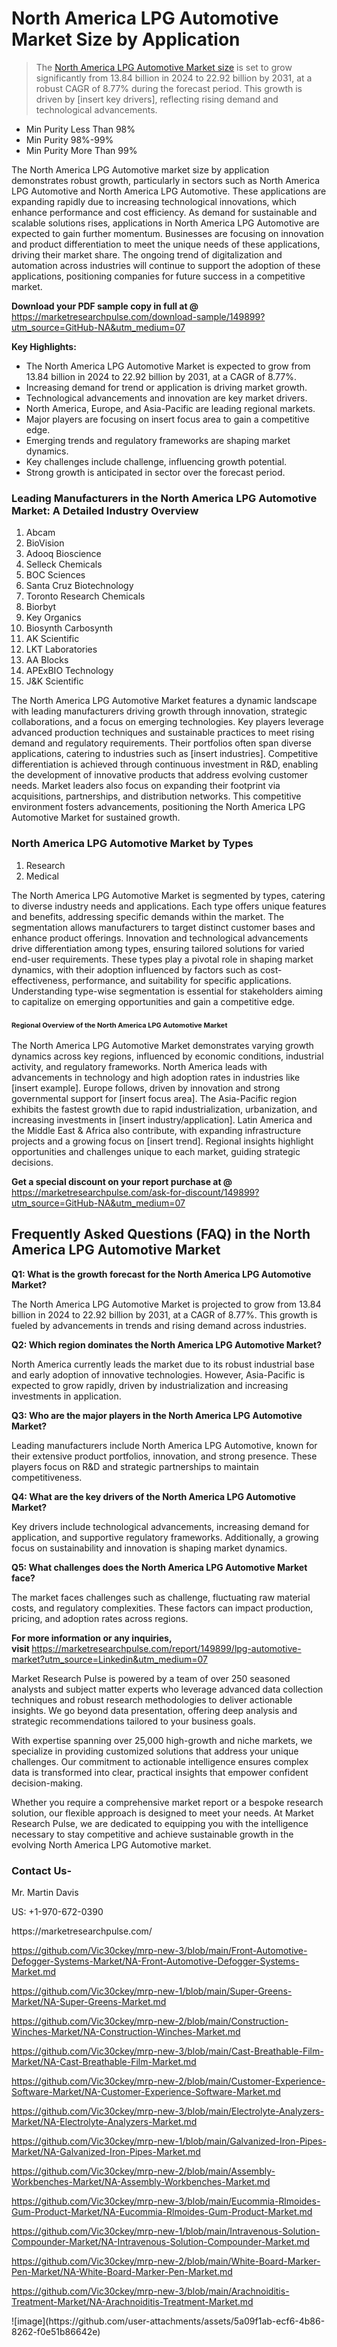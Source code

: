 <h1>North America LPG Automotive Market&nbsp;Size by Application</h1><blockquote><p>The <a href="https://marketresearchpulse.com/download-sample/149899?utm_source=GitHub-NA&amp;utm_medium=07">North America LPG Automotive Market size</a> is set to grow significantly from 13.84 billion in 2024 to 22.92 billion by 2031, at a robust CAGR of 8.77% during the forecast period. This growth is driven by [insert key drivers], reflecting rising demand and technological advancements.</p></blockquote><ul><li>Min Purity Less Than 98%<li> Min Purity 98%-99%<li> Min Purity More Than 99%</li></ul><p>The North America LPG Automotive market size by application demonstrates robust growth, particularly in sectors such as North America LPG Automotive and North America LPG Automotive. These applications are expanding rapidly due to increasing technological innovations, which enhance performance and cost efficiency. As demand for sustainable and scalable solutions rises, applications in North America LPG Automotive are expected to gain further momentum. Businesses are focusing on innovation and product differentiation to meet the unique needs of these applications, driving their market share. The ongoing trend of digitalization and automation across industries will continue to support the adoption of these applications, positioning companies for future success in a competitive market.</p><p><strong>Download your PDF sample copy in full at @ </strong><a href="https://marketresearchpulse.com/download-sample/149899?utm_source=GitHub-NA&amp;utm_medium=07">https://marketresearchpulse.com/download-sample/149899?utm_source=GitHub-NA&amp;utm_medium=07</a></p><p><strong>Key Highlights: </strong></p><ul><li>The North America LPG Automotive Market is expected to grow from 13.84 billion in 2024 to 22.92 billion by 2031, at a CAGR of 8.77%.</li><li>Increasing demand for trend or application is driving market growth.</li><li>Technological advancements and innovation are key market drivers.</li><li>North America, Europe, and Asia-Pacific are leading regional markets.</li><li>Major players are focusing on insert focus area to gain a competitive edge.</li><li>Emerging trends and regulatory frameworks are shaping market dynamics.</li><li>Key challenges include challenge, influencing growth potential.</li><li>Strong growth is anticipated in sector over the forecast period.</li></ul><h3>Leading Manufacturers in the North America LPG Automotive Market: A Detailed Industry Overview</h3><ol><li>Abcam</li><li>BioVision</li><li>Adooq Bioscience</li><li>Selleck Chemicals</li><li>BOC Sciences</li><li>Santa Cruz Biotechnology</li><li>Toronto Research Chemicals</li><li>Biorbyt</li><li>Key Organics</li><li>Biosynth Carbosynth</li><li>AK Scientific</li><li>LKT Laboratories</li><li>AA Blocks</li><li>APExBIO Technology</li><li>J&K Scientific</li></ol><div class="flex max-w-full flex-col flex-grow"><div class="min-h-8 text-message flex w-full flex-col items-end gap-2 whitespace-normal break-words [.text-message+&amp;]:mt-5" dir="auto" data-message-author-role="assistant" data-message-id="fd8432e4-4910-450d-b182-61b7bfb0a01f" data-message-model-slug="gpt-4o"><div class="flex w-full flex-col gap-1 empty:hidden first:pt-[3px]"><div class="markdown prose w-full break-words dark:prose-invert light"><p>The North America LPG Automotive Market features a dynamic landscape with leading manufacturers driving growth through innovation, strategic collaborations, and a focus on emerging technologies. Key players leverage advanced production techniques and sustainable practices to meet rising demand and regulatory requirements. Their portfolios often span diverse applications, catering to industries such as [insert industries]. Competitive differentiation is achieved through continuous investment in R&amp;D, enabling the development of innovative products that address evolving customer needs. Market leaders also focus on expanding their footprint via acquisitions, partnerships, and distribution networks. This competitive environment fosters advancements, positioning the North America LPG Automotive Market for sustained growth.</p></div></div></div></div><h3>North America LPG Automotive Market by Types</h3><ol><li>Research<li> Medical</li></ol><div class="flex max-w-full flex-col flex-grow"><div class="min-h-8 text-message flex w-full flex-col items-end gap-2 whitespace-normal break-words [.text-message+&amp;]:mt-5" dir="auto" data-message-author-role="assistant" data-message-id="084470be-0bb7-4664-bddf-5156b4f41249" data-message-model-slug="gpt-4o-mini"><div class="flex w-full flex-col gap-1 empty:hidden first:pt-[3px]"><div class="markdown prose w-full break-words dark:prose-invert light"><p>The North America LPG Automotive Market is segmented by types, catering to diverse industry needs and applications. Each type offers unique features and benefits, addressing specific demands within the market. The segmentation allows manufacturers to target distinct customer bases and enhance product offerings. Innovation and technological advancements drive differentiation among types, ensuring tailored solutions for varied end-user requirements. These types play a pivotal role in shaping market dynamics, with their adoption influenced by factors such as cost-effectiveness, performance, and suitability for specific applications. Understanding type-wise segmentation is essential for stakeholders aiming to capitalize on emerging opportunities and gain a competitive edge.</p></div></div></div></div><h3><span style="font-size: 11px;">Regional Overview of the North America LPG Automotive Market</span></h3><div class="flex max-w-full flex-col flex-grow"><div class="min-h-8 text-message flex w-full flex-col items-end gap-2 whitespace-normal break-words [.text-message+&amp;]:mt-5" dir="auto" data-message-author-role="assistant" data-message-id="e9038762-ce64-4e30-91c9-9bd413514231" data-message-model-slug="gpt-4o-mini"><div class="flex w-full flex-col gap-1 empty:hidden first:pt-[3px]"><div class="markdown prose w-full break-words dark:prose-invert light"><p>The North America LPG Automotive Market demonstrates varying growth dynamics across key regions, influenced by economic conditions, industrial activity, and regulatory frameworks. North America leads with advancements in technology and high adoption rates in industries like [insert example]. Europe follows, driven by innovation and strong governmental support for [insert focus area]. The Asia-Pacific region exhibits the fastest growth due to rapid industrialization, urbanization, and increasing investments in [insert industry/application]. Latin America and the Middle East &amp; Africa also contribute, with expanding infrastructure projects and a growing focus on [insert trend]. Regional insights highlight opportunities and challenges unique to each market, guiding strategic decisions.</p></div></div></div></div><p><strong>Get a special discount on your report purchase at @ </strong><a href="https://marketresearchpulse.com/ask-for-discount/149899?utm_source=GitHub-NA&amp;utm_medium=07">https://marketresearchpulse.com/ask-for-discount/149899?utm_source=GitHub-NA&amp;utm_medium=07</a></p><h2>Frequently Asked Questions (FAQ) in the North America LPG Automotive Market</h2><p><strong>Q1: What is the growth forecast for the North America LPG Automotive Market?</strong></p><p>The North America LPG Automotive Market is projected to grow from 13.84 billion in 2024 to 22.92 billion by 2031, at a CAGR of 8.77%. This growth is fueled by advancements in trends and rising demand across industries.</p><p><strong>Q2: Which region dominates the North America LPG Automotive Market?</strong></p><p>North America currently leads the market due to its robust industrial base and early adoption of innovative technologies. However, Asia-Pacific is expected to grow rapidly, driven by industrialization and increasing investments in application.</p><p><strong>Q3: Who are the major players in the North America LPG Automotive Market?</strong></p><p>Leading manufacturers include North America LPG Automotive, known for their extensive product portfolios, innovation, and strong presence. These players focus on R&amp;D and strategic partnerships to maintain competitiveness.</p><p><strong>Q4: What are the key drivers of the North America LPG Automotive Market?</strong></p><p>Key drivers include technological advancements, increasing demand for application, and supportive regulatory frameworks. Additionally, a growing focus on sustainability and innovation is shaping market dynamics.</p><p><strong>Q5: What challenges does the North America LPG Automotive Market face?</strong></p><p>The market faces challenges such as challenge, fluctuating raw material costs, and regulatory complexities. These factors can impact production, pricing, and adoption rates across regions.</p><p><strong>For more information or any inquiries, visit&nbsp;</strong><a href="https://marketresearchpulse.com/report/149899/lpg-automotive-market?utm_source=Linkedin&utm_medium=07">https://marketresearchpulse.com/report/149899/lpg-automotive-market?utm_source=Linkedin&utm_medium=07</a></p><p>Market Research Pulse is powered by a team of over 250 seasoned analysts and subject matter experts who leverage advanced data collection techniques and robust research methodologies to deliver actionable insights. We go beyond data presentation, offering deep analysis and strategic recommendations tailored to your business goals.</p><p>With expertise spanning over 25,000 high-growth and niche markets, we specialize in providing customized solutions that address your unique challenges. Our commitment to actionable intelligence ensures complex data is transformed into clear, practical insights that empower confident decision-making.</p><p>Whether you require a comprehensive market report or a bespoke research solution, our flexible approach is designed to meet your needs. At Market Research Pulse, we are dedicated to equipping you with the intelligence necessary to stay competitive and achieve sustainable growth in the evolving North America LPG Automotive market.</p><h3><strong>Contact Us-</strong></h3><p>Mr. Martin Davis</p><p>US: +1-970-672-0390</p><p>https://marketresearchpulse.com/</p><p><a href="https://github.com/Vic30ckey/mrp-new-3/blob/main/Front-Automotive-Defogger-Systems-Market/NA-Front-Automotive-Defogger-Systems-Market.md">https://github.com/Vic30ckey/mrp-new-3/blob/main/Front-Automotive-Defogger-Systems-Market/NA-Front-Automotive-Defogger-Systems-Market.md</a></p><p><a href="https://github.com/Vic30ckey/mrp-new-1/blob/main/Super-Greens-Market/NA-Super-Greens-Market.md">https://github.com/Vic30ckey/mrp-new-1/blob/main/Super-Greens-Market/NA-Super-Greens-Market.md</a></p><p><a href="https://github.com/Vic30ckey/mrp-new-2/blob/main/Construction-Winches-Market/NA-Construction-Winches-Market.md">https://github.com/Vic30ckey/mrp-new-2/blob/main/Construction-Winches-Market/NA-Construction-Winches-Market.md</a></p><p><a href="https://github.com/Vic30ckey/mrp-new-3/blob/main/Cast-Breathable-Film-Market/NA-Cast-Breathable-Film-Market.md">https://github.com/Vic30ckey/mrp-new-3/blob/main/Cast-Breathable-Film-Market/NA-Cast-Breathable-Film-Market.md</a></p><p><a href="https://github.com/Vic30ckey/mrp-new-2/blob/main/Customer-Experience-Software-Market/NA-Customer-Experience-Software-Market.md">https://github.com/Vic30ckey/mrp-new-2/blob/main/Customer-Experience-Software-Market/NA-Customer-Experience-Software-Market.md</a></p><p><a href="https://github.com/Vic30ckey/mrp-new-3/blob/main/Electrolyte-Analyzers-Market/NA-Electrolyte-Analyzers-Market.md">https://github.com/Vic30ckey/mrp-new-3/blob/main/Electrolyte-Analyzers-Market/NA-Electrolyte-Analyzers-Market.md</a></p><p><a href="https://github.com/Vic30ckey/mrp-new-1/blob/main/Galvanized-Iron-Pipes-Market/NA-Galvanized-Iron-Pipes-Market.md">https://github.com/Vic30ckey/mrp-new-1/blob/main/Galvanized-Iron-Pipes-Market/NA-Galvanized-Iron-Pipes-Market.md</a></p><p><a href="https://github.com/Vic30ckey/mrp-new-2/blob/main/Assembly-Workbenches-Market/NA-Assembly-Workbenches-Market.md">https://github.com/Vic30ckey/mrp-new-2/blob/main/Assembly-Workbenches-Market/NA-Assembly-Workbenches-Market.md</a></p><p><a href="https://github.com/Vic30ckey/mrp-new-3/blob/main/Eucommia-Rlmoides-Gum-Product-Market/NA-Eucommia-Rlmoides-Gum-Product-Market.md">https://github.com/Vic30ckey/mrp-new-3/blob/main/Eucommia-Rlmoides-Gum-Product-Market/NA-Eucommia-Rlmoides-Gum-Product-Market.md</a></p><p><a href="https://github.com/Vic30ckey/mrp-new-1/blob/main/Intravenous-Solution-Compounder-Market/NA-Intravenous-Solution-Compounder-Market.md">https://github.com/Vic30ckey/mrp-new-1/blob/main/Intravenous-Solution-Compounder-Market/NA-Intravenous-Solution-Compounder-Market.md</a></p><p><a href="https://github.com/Vic30ckey/mrp-new-2/blob/main/White-Board-Marker-Pen-Market/NA-White-Board-Marker-Pen-Market.md">https://github.com/Vic30ckey/mrp-new-2/blob/main/White-Board-Marker-Pen-Market/NA-White-Board-Marker-Pen-Market.md</a></p><p><a href="https://github.com/Vic30ckey/mrp-new-3/blob/main/Arachnoiditis-Treatment-Market/NA-Arachnoiditis-Treatment-Market.md">https://github.com/Vic30ckey/mrp-new-3/blob/main/Arachnoiditis-Treatment-Market/NA-Arachnoiditis-Treatment-Market.md</a></p>
![image](https://github.com/user-attachments/assets/5a09f1ab-ecf6-4b86-8262-f0e51b86642e)
